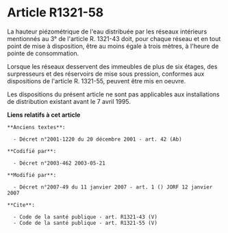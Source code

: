 # Article R1321-58

La hauteur piézométrique de l'eau distribuée par les réseaux intérieurs mentionnés au 3° de l'article R. 1321-43 doit, pour
chaque réseau et en tout point de mise à disposition, être au moins égale à trois mètres, à l'heure de pointe de
consommation. 

Lorsque les réseaux desservent des immeubles de plus de six étages, des surpresseurs et des réservoirs de mise sous pression,
conformes aux dispositions de l'article R. 1321-55, peuvent être mis en oeuvre. 

Les dispositions du présent article ne sont pas applicables aux installations de distribution existant avant le 7 avril 1995.

**Liens relatifs à cet article**

	**Anciens textes**:

	  - Décret n°2001-1220 du 20 décembre 2001 - art. 42 (Ab)

	**Codifié par**:

	  - Décret n°2003-462 2003-05-21

	**Modifié par**:

	  - Décret n°2007-49 du 11 janvier 2007 - art. 1 () JORF 12 janvier 2007

	**Cite**:

	  - Code de la santé publique - art. R1321-43 (V)
	  - Code de la santé publique - art. R1321-55 (V)
